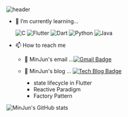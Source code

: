 ![header](https://capsule-render.vercel.app/api?type=waving&color=33A1FE&height=300&section=header&text=MinJun%20Choi&fontSize=90&fontColor=09213D)

- 🌱 I’m currently learning...

    ![C](https://img.shields.io/badge/c-%2300599C.svg?style=for-the-badge&logo=c&logoColor=white) ![Flutter](https://img.shields.io/badge/Flutter-%2302569B.svg?style=for-the-badge&logo=Flutter&logoColor=white) ![Dart](https://img.shields.io/badge/dart-%230175C2.svg?style=for-the-badge&logo=dart&logoColor=white) ![Python](https://img.shields.io/badge/python-3670A0?style=for-the-badge&logo=python&logoColor=ffdd54) ![Java](https://img.shields.io/badge/java-%23ED8B00.svg?style=for-the-badge&logo=java&logoColor=white)
    
- 📫 How to reach me
  - 📮  MinJun's email ...[![Gmail Badge](https://img.shields.io/badge/Gmail-d14836?style=flat-square&logo=Gmail&logoColor=white&link=mailto:mj04300017@gmail.com)](mailto:mj04300017@gmail.com)

  - 📒  MinJun's blog ... [![Tech Blog Badge](http://img.shields.io/badge/-Tech%20blog-black?style=flat-square&logo=blogger&logoColor=white&link=https://plog.dev/)](https://plog.dev/)
    
    - state lifecycle in Flutter
    - Reactive Paradigm
    - Factory Pattern

![MinJun's GitHub stats](https://github-readme-stats.vercel.app/api?username=minjun0430&&show_icons=true&theme=default) 
